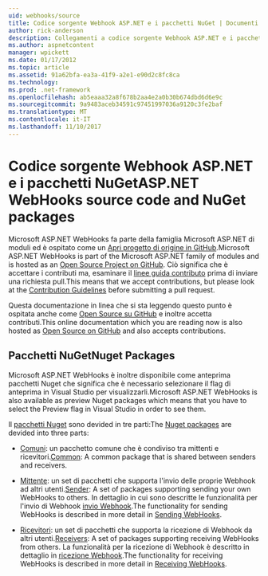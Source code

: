 ```yaml
---
uid: webhooks/source
title: Codice sorgente Webhook ASP.NET e i pacchetti NuGet | Documenti Microsoft
author: rick-anderson
description: Collegamenti a codice sorgente Webhook ASP.NET e i pacchetti NuGet
ms.author: aspnetcontent
manager: wpickett
ms.date: 01/17/2012
ms.topic: article
ms.assetid: 91a62bfa-ea3a-41f9-a2e1-e90d2c8fc8ca
ms.technology: 
ms.prod: .net-framework
ms.openlocfilehash: ab5eaaa32a8f678b2aa4e2a0b30b674dbd6d6e9c
ms.sourcegitcommit: 9a9483aceb34591c97451997036a9120c3fe2baf
ms.translationtype: MT
ms.contentlocale: it-IT
ms.lasthandoff: 11/10/2017
---
```

# <a name="aspnet-webhooks-source-code-and-nuget-packages"></a><span data-ttu-id="7a065-103">Codice sorgente Webhook ASP.NET e i pacchetti NuGet</span><span class="sxs-lookup"><span data-stu-id="7a065-103">ASP.NET WebHooks source code and NuGet packages</span></span>

<span data-ttu-id="7a065-104">Microsoft ASP.NET WebHooks fa parte della famiglia Microsoft ASP.NET di moduli ed è ospitato come un [Apri progetto di origine in GitHub](https://github.com/aspnet/WebHooks).</span><span class="sxs-lookup"><span data-stu-id="7a065-104">Microsoft ASP.NET WebHooks is part of the Microsoft ASP.NET family of modules and is hosted as an [Open Source Project on GitHub](https://github.com/aspnet/WebHooks).</span></span> <span data-ttu-id="7a065-105">Ciò significa che è accettare i contributi ma, esaminare il [linee guida contributo](https://github.com/aspnet/Home/blob/master/CONTRIBUTING.md) prima di inviare una richiesta pull.</span><span class="sxs-lookup"><span data-stu-id="7a065-105">This means that we accept contributions, but please look at the [Contribution Guidelines](https://github.com/aspnet/Home/blob/master/CONTRIBUTING.md) before submitting a pull request.</span></span>

<span data-ttu-id="7a065-106">Questa documentazione in linea che si sta leggendo questo punto è ospitata anche come [Open Source su GitHub](http://docs.asp.net/en/latest/contribute/style-guide.html#style-guide) e inoltre accetta contributi.</span><span class="sxs-lookup"><span data-stu-id="7a065-106">This online documentation which you are reading now is also hosted as [Open Source on GitHub](http://docs.asp.net/en/latest/contribute/style-guide.html#style-guide) and also accepts contributions.</span></span>

## <a name="nuget-packages"></a><span data-ttu-id="7a065-107">Pacchetti NuGet</span><span class="sxs-lookup"><span data-stu-id="7a065-107">Nuget Packages</span></span>

<span data-ttu-id="7a065-108">Microsoft ASP.NET WebHooks è inoltre disponibile come anteprima pacchetti Nuget che significa che è necessario selezionare il flag di anteprima in Visual Studio per visualizzarli.</span><span class="sxs-lookup"><span data-stu-id="7a065-108">Microsoft ASP.NET WebHooks is also available as preview Nuget packages which means that you have to select the Preview flag in Visual Studio in order to see them.</span></span>

<span data-ttu-id="7a065-109">Il [pacchetti Nuget](https://nuget.org/packages?q=Microsoft.AspNet.WebHooks) sono devided in tre parti:</span><span class="sxs-lookup"><span data-stu-id="7a065-109">The [Nuget packages](https://nuget.org/packages?q=Microsoft.AspNet.WebHooks) are devided into three parts:</span></span>

* <span data-ttu-id="7a065-110">[Comuni](https://www.nuget.org/packages?q=Microsoft.AspNet.WebHooks.Common): un pacchetto comune che è condiviso tra mittenti e ricevitori.</span><span class="sxs-lookup"><span data-stu-id="7a065-110">[Common](https://www.nuget.org/packages?q=Microsoft.AspNet.WebHooks.Common): A common package that is shared between senders and receivers.</span></span>

* <span data-ttu-id="7a065-111">[Mittente](https://www.nuget.org/packages?q=Microsoft.AspNet.WebHooks.Custom): un set di pacchetti che supporta l'invio delle proprie Webhook ad altri utenti.</span><span class="sxs-lookup"><span data-stu-id="7a065-111">[Sender](https://www.nuget.org/packages?q=Microsoft.AspNet.WebHooks.Custom): A set of packages supporting sending your own WebHooks to others.</span></span> <span data-ttu-id="7a065-112">In dettaglio in cui sono descritte le funzionalità per l'invio di Webhook [invio Webhook](sending/index.md).</span><span class="sxs-lookup"><span data-stu-id="7a065-112">The functionality for sending WebHooks is described in more detail in [Sending WebHooks](sending/index.md).</span></span>

* <span data-ttu-id="7a065-113">[Ricevitori](https://www.nuget.org/packages?q=Microsoft.AspNet.WebHooks.Receivers): un set di pacchetti che supporta la ricezione di Webhook da altri utenti.</span><span class="sxs-lookup"><span data-stu-id="7a065-113">[Receivers](https://www.nuget.org/packages?q=Microsoft.AspNet.WebHooks.Receivers): A set of packages supporting receiving WebHooks from others.</span></span> <span data-ttu-id="7a065-114">La funzionalità per la ricezione di Webhook è descritto in dettaglio in [ricezione Webhook](receiving/index.md).</span><span class="sxs-lookup"><span data-stu-id="7a065-114">The functionality for receiving WebHooks is described in more detail in [Receiving WebHooks](receiving/index.md).</span></span>
